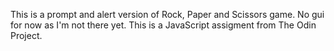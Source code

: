 This is a prompt and alert version of Rock, Paper and Scissors game. No gui for now as I'm not there yet. This is a JavaScript assigment from The Odin Project. 
